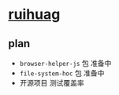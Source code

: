 # [ruihuag](https://guanruihua.github.io/#/)

## plan

- `browser-helper-js` 包 准备中
- `file-system-hoc` 包 准备中
- 开源项目 测试覆盖率
